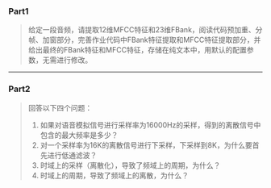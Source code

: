 ### Part1

> 给定一段音频，请提取12维MFCC特征和23维FBank，阅读代码预加重、分帧、加窗部分，完善作业代码中FBank特征提取和MFCC特征提取部分，并给出最终的FBank特征和MFCC特征，存储在纯文本中，用默认的配置参数，无需进行修改。

------

### Part2

> 回答以下四个问题：
>
> 1. 如果对语音模拟信号进行采样率为16000Hz的采样，得到的离散信号中包含的最大频率是多少？
> 2. 对一个采样率为16K的离散信号进行下采样，下采样到8K，为什么要首先进行低通滤波？
> 3. 时域上的采样（离散化），导致了频域上的周期，为什么？
> 4. 时域上的周期，导致了频域上的离散，为什么？
